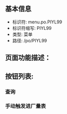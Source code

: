 
## 基本信息

- 标识符: menu.po.PIYL99
- 标识符缩写: PIYL99
- 类型: 菜单
- 路径: /po/PIYL99

## 页面功能描述：





## 按钮列表:


### 查询



### 手动触发进厂量表


